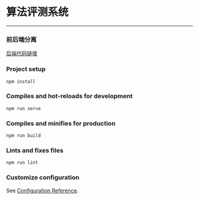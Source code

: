 # 算法评测系统

---
### 前后端分离
[后端代码链接](https://github.com/youthtony/aes-backend)

### Project setup
```
npm install
```

### Compiles and hot-reloads for development
```
npm run serve
```

### Compiles and minifies for production
```
npm run build
```

### Lints and fixes files
```
npm run lint
```

### Customize configuration
See [Configuration Reference](https://cli.vuejs.org/config/).
